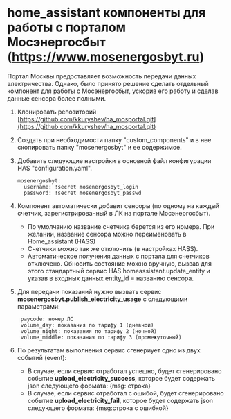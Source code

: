# home_assistant компоненты для работы с порталом Мосэнергосбыт (https://www.mosenergosbyt.ru)

Портал Москвы предоставляет возможность передачи данных электричества. Однако, было принято решение сделать отдельный компонент для работы с Мосэнергосбыт, ускорив его работу и сделав данные сенсора более полными.

1. Клонировать репозиторий [https://github.com/kkuryshev/ha_mosportal.git](https://github.com/kkuryshev/ha_mosportal.git)
2. Создать при необходимости папку "custom_components" и в нее скопировать папку "mosenergosbyt" и ее содержимое.
3.  Добавить следующие настройки в основной файл конфигурации HAS "configuration.yaml". 

        mosenergosbyt:
          username: !secret mosenergosbyt_login
          password: !secret mosenergosbyt_passwd
4. Компонент автоматически добавит сенсоры (по одному на каждый счетчик, зарегистрированный в ЛК на портале Мосэнергосбыт). 
   * По умолчанию название счетчика берется из его номера. При желании, название сенсора можно переименовать в Home_assistant (HASS)
   * Счетчики можно так же отключить (в настройках HASS). 
   * Автоматическое получения данных с портала для счетчиков отключено. Обновить состояние можно вручную, вызвав для этого стандартный сервис HAS homeassistant.update_entity и указав в входных данных entity_id = названию сенсора. 
5. Для передачи показаний нужно вызвать сервис **mosenergosbyt.publish_electricity_usage** с следующими параметрами:
   
        paycode: номер ЛС
        volume_day: показания по тарифу 1 (дневной)
        volume_night: показания по тарифу 2 (ночной)
        volume_middle: показания по тарифу 3 (промежуточный)
6. По результатам выполнения сервис сгенериует одно из двух событий (event):
   * В случае, если сервис отработал успешно, будет сгенерировано событие **upload_electricity_success**, которое будет содержать json следующего формата: {msg: строка}
   * В случае, если сервис отработал с ошибой, будет сгенерировано событие **upload_electricity_fail**, которое будет содержать json следующего формата: {msg:строка с ошибкой}
